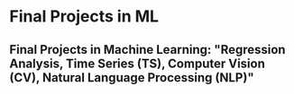 # Final Projects in ML
## Final Projects in Machine Learning: "Regression Analysis, Time Series (TS), Computer Vision (CV), Natural Language Processing (NLP)"
